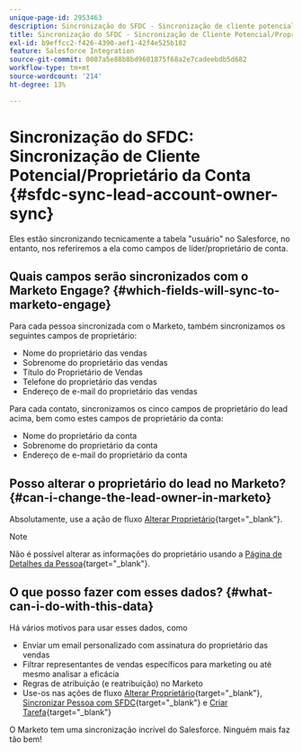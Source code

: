 ```yaml
---
unique-page-id: 2953463
description: Sincronização do SFDC - Sincronização de cliente potencial/proprietário de conta - Documentação da Marketo - Documentação do produto
title: Sincronização do SFDC - Sincronização de Cliente Potencial/Proprietário da Conta
exl-id: b9effcc2-f426-4390-aef1-42f4e525b182
feature: Salesforce Integration
source-git-commit: 0087a5e88b8bd9601875f68a2e7cadeebdb5d682
workflow-type: tm+mt
source-wordcount: '214'
ht-degree: 13%

---
```


# Sincronização do SFDC: Sincronização de Cliente Potencial/Proprietário da Conta {#sfdc-sync-lead-account-owner-sync}

Eles estão sincronizando tecnicamente a tabela &quot;usuário&quot; no Salesforce, no entanto, nos referiremos a ela como campos de líder/proprietário de conta.

## Quais campos serão sincronizados com o Marketo Engage? {#which-fields-will-sync-to-marketo-engage}

Para cada pessoa sincronizada com o Marketo, também sincronizamos os seguintes campos de proprietário:

* Nome do proprietário das vendas
* Sobrenome do proprietário das vendas
* Título do Proprietário de Vendas
* Telefone do proprietário das vendas
* Endereço de e-mail do proprietário das vendas

Para cada contato, sincronizamos os cinco campos de proprietário do lead acima, bem como estes campos de proprietário da conta:

* Nome do proprietário da conta
* Sobrenome do proprietário da conta
* Endereço de e-mail do proprietário da conta

## Posso alterar o proprietário do lead no Marketo? {#can-i-change-the-lead-owner-in-marketo}

Absolutamente, use a ação de fluxo [Alterar Proprietário](/help/marketo/product-docs/core-marketo-concepts/smart-campaigns/salesforce-flow-actions/change-owner.md){target="_blank"}.

>[!NOTE]
>
>Não é possível alterar as informações do proprietário usando a [Página de Detalhes da Pessoa](/help/marketo/product-docs/core-marketo-concepts/smart-lists-and-static-lists/managing-people-in-smart-lists/using-the-person-detail-page.md){target="_blank"}.

## O que posso fazer com esses dados? {#what-can-i-do-with-this-data}

Há vários motivos para usar esses dados, como

* Enviar um email personalizado com assinatura do proprietário das vendas
* Filtrar representantes de vendas específicos para marketing ou até mesmo analisar a eficácia
* Regras de atribuição (e reatribuição) no Marketo
* Use-os nas ações de fluxo [Alterar Proprietário](/help/marketo/product-docs/core-marketo-concepts/smart-campaigns/salesforce-flow-actions/change-owner.md){target="_blank"}, [Sincronizar Pessoa com SFDC](/help/marketo/product-docs/core-marketo-concepts/smart-campaigns/salesforce-flow-actions/sync-person-to-sfdc.md){target="_blank"} e [Criar Tarefa](/help/marketo/product-docs/core-marketo-concepts/smart-campaigns/salesforce-flow-actions/create-task.md){target="_blank"}

O Marketo tem uma sincronização incrível do Salesforce. Ninguém mais faz tão bem!
